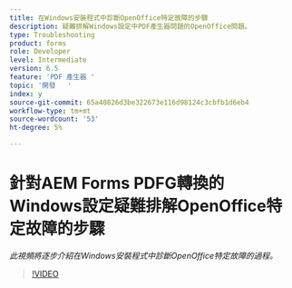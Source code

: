 ```yaml
---
title: 在Windows安裝程式中診斷OpenOffice特定故障的步驟
description: 疑難排解Windows設定中PDF產生器問題的OpenOffice問題。
type: Troubleshooting
product: forms
role: Developer
level: Intermediate
version: 6.5
feature: 'PDF 產生器 '
topic: '開發   '
index: y
source-git-commit: 65a40826d3be322673e116d98124c3cbfb1d6eb4
workflow-type: tm+mt
source-wordcount: '53'
ht-degree: 5%

---
```



# 針對AEM Forms PDFG轉換的Windows設定疑難排解OpenOffice特定故障的步驟

*此視頻將逐步介紹在Windows安裝程式中診斷OpenOffice特定故障的過程。*

>[!VIDEO](https://video.tv.adobe.com/v/335481?quality=9&learn=on)

